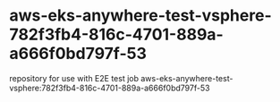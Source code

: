 # aws-eks-anywhere-test-vsphere-782f3fb4-816c-4701-889a-a666f0bd797f-53
repository for use with E2E test job aws-eks-anywhere-test-vsphere:782f3fb4-816c-4701-889a-a666f0bd797f-53
